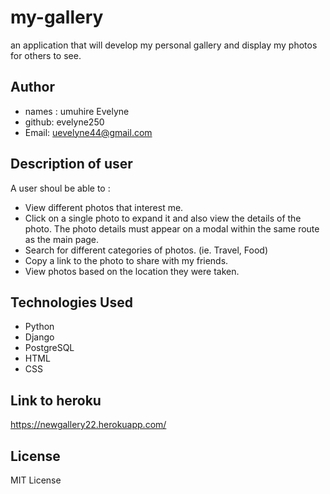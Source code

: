 # my-gallery
an application that will  develop my personal gallery and display my photos for others to see.

## Author
* names : umuhire Evelyne
* github: evelyne250
* Email: uevelyne44@gmail.com

## Description of user 
A user shoul be able to :

* View different photos that interest me.
* Click on a single photo to expand it and also view the details of the photo. The photo details must appear on a modal within the same route as the main page.
* Search for different categories of photos. (ie. Travel, Food)
* Copy a link to the photo to share with my friends.
* View photos based on the location they were taken.

## Technologies Used
* Python
* Django
* PostgreSQL
* HTML
* CSS

## Link to heroku
https://newgallery22.herokuapp.com/

## License 

MIT License

